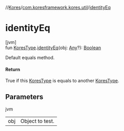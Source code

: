 //[Kores](../../index.md)/[com.koresframework.kores.util](index.md)/[identityEq](identity-eq.md)

# identityEq

[jvm]\
fun [KoresType](../com.koresframework.kores.type/-kores-type/index.md).[identityEq](identity-eq.md)(obj: [Any](https://kotlinlang.org/api/latest/jvm/stdlib/kotlin/-any/index.html)?): [Boolean](https://kotlinlang.org/api/latest/jvm/stdlib/kotlin/-boolean/index.html)

Default equals method.

#### Return

True if this [KoresType](../com.koresframework.kores.type/-kores-type/index.md) is equals to another [KoresType](../com.koresframework.kores.type/-kores-type/index.md).

## Parameters

jvm

| | |
|---|---|
| obj | Object to test. |
